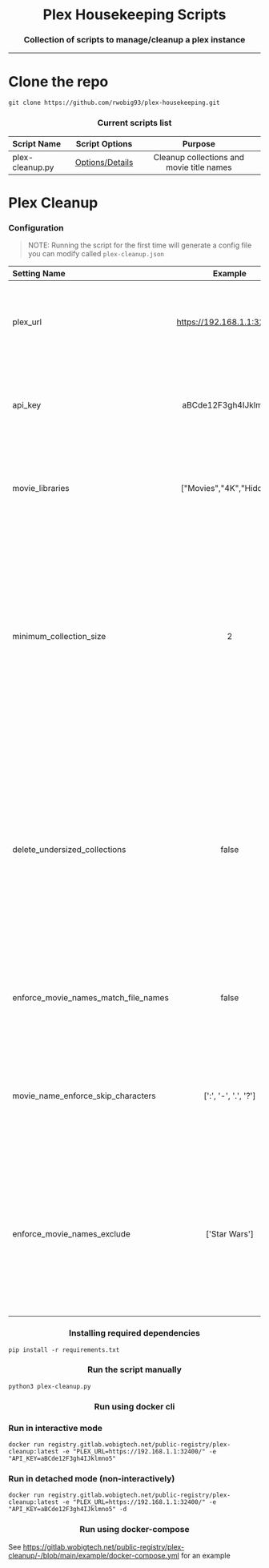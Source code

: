 <h1 align="center"> Plex Housekeeping Scripts </h1>
<h3 align="center"> Collection of scripts to manage/cleanup a plex instance </h3>

<hr/>

# Clone the repo

```shell
git clone https://github.com/rwobig93/plex-housekeeping.git
```

<h3 align="center"> Current scripts list </h3>

| Script Name     |          Script Options           |                  Purpose                  |
|:----------------|:---------------------------------:|:-----------------------------------------:|
| plex-cleanup.py | [Options/Details](#plex-cleanup)  | Cleanup collections and movie title names |

# Plex Cleanup

### Configuration

 > NOTE: Running the script for the first time will generate a config file you can modify called `plex-cleanup.json`

| Setting Name                         |          Example           | Detail                                                                                                                                                                                                                       |
|:-------------------------------------|:--------------------------:|:-----------------------------------------------------------------------------------------------------------------------------------------------------------------------------------------------------------------------------|
| plex_url                             | https://192.168.1.1:32400/ | Required: URL pointing to your plex instance, can be public or private                                                                                                                                                       |
| api_key                              |    aBCde12F3gh4IJklmno5    | Required: API key from your Plex.TV account, please see [Finding Plex Token](https://support.plex.tv/articles/204059436-finding-an-authentication-token-x-plex-token/) for more details                                      |
| movie_libraries                      |  ["Movies","4K","Hidden"]  | Optional: List of your movie library names, any not included will be skipped                                                                                                                                                 |
| minimum_collection_size              |             2              | Optional: Number indicating collection size for cleanup, collection cleanup will look at any collections with less movies than the number indicated here, so 2 would mean all collections with 1 or 0 movies will be cleaned |
| delete_undersized_collections        |           false            | Optional: Whether to delete collections based on the size indicated, if false then any collections that would be cleaned up will instead be printed to the terminal and logged, if true then collections will be deleted     |
| enforce_movie_names_match_file_names |           false            | Optional: Whether to enforce movie names to match file names after sanitization                                                                                                                                              |
| movie_name_enforce_skip_characters   |    [':', '-', '.', '?']    | Optional: List of characters to ignore when comparing movie title and movie file names for name enforcement                                                                                                                  |
| enforce_movie_names_exclude          |       ['Star Wars']        | Optional: List of movie title names to ignore when enforcing movie title and file names, each entry is case sensitive and checks by doing a 'contains' operation          <br/>                                              |

<h3 align="center">Installing required dependencies</h3>

```shell
pip install -r requirements.txt
```

<h3 align="center">Run the script manually</h3>

```shell
python3 plex-cleanup.py
```

<h3 align="center">Run using docker cli</h3>

### Run in interactive mode
```shell
docker run registry.gitlab.wobigtech.net/public-registry/plex-cleanup:latest -e "PLEX_URL=https://192.168.1.1:32400/" -e "API_KEY=aBCde12F3gh4IJklmno5"
```

### Run in detached mode (non-interactively)
```shell
docker run registry.gitlab.wobigtech.net/public-registry/plex-cleanup:latest -e "PLEX_URL=https://192.168.1.1:32400/" -e "API_KEY=aBCde12F3gh4IJklmno5" -d
```

<h3 align="center">Run using docker-compose</h3>

See https://gitlab.wobigtech.net/public-registry/plex-cleanup/-/blob/main/example/docker-compose.yml for an example
